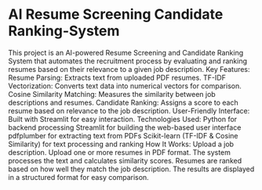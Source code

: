 # AI Resume Screening Candidate Ranking-System
This project is an AI-powered Resume Screening and Candidate Ranking System that automates the recruitment process by evaluating and ranking resumes based on their relevance to a given job description.
Key Features:
Resume Parsing: Extracts text from uploaded PDF resumes.
TF-IDF Vectorization: Converts text data into numerical vectors for comparison.
Cosine Similarity Matching: Measures the similarity between job descriptions and resumes.
Candidate Ranking: Assigns a score to each resume based on relevance to the job description.
User-Friendly Interface: Built with Streamlit for easy interaction.
Technologies Used:
Python for backend processing
Streamlit for building the web-based user interface
pdfplumber for extracting text from PDFs
Scikit-learn (TF-IDF & Cosine Similarity) for text processing and ranking
How It Works:
Upload a job description.
Upload one or more resumes in PDF format.
The system processes the text and calculates similarity scores.
Resumes are ranked based on how well they match the job description.
The results are displayed in a structured format for easy comparison.
